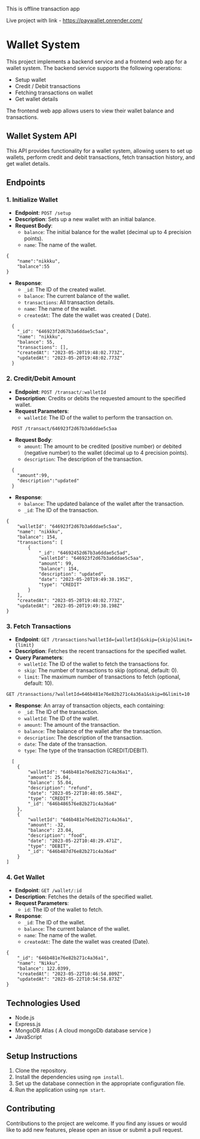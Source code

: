 This is offline transaction app

Live project with link - https://paywallet.onrender.com/

# Wallet System
This project implements a backend service and a frontend web app for a wallet system. The backend service supports the following operations:

- Setup wallet
- Credit / Debit transactions
- Fetching transactions on wallet
- Get wallet details

The frontend web app allows users to view their wallet balance and transactions.
## Wallet System API

This API provides functionality for a wallet system, allowing users to set up wallets, perform credit and debit transactions, fetch transaction history, and get wallet details.

## Endpoints

### 1. Initialize Wallet

- **Endpoint**: `POST /setup`
- **Description**: Sets up a new wallet with an initial balance.
- **Request Body**:
  - `balance`: The initial balance for the wallet (decimal up to 4 precision points).
  - `name`: The name of the wallet.
```
{
    "name":"nikkku",
    "balance":55
}
```
- **Response**:
  - `_id`: The ID of the created wallet.
  - `balance`: The current balance of the wallet.
  - `transactions`: All transaction details.
  - `name`: The name of the wallet.
  - `createdAt`: The date the wallet was created ( Date).
```
  {
    "_id": "646923f2d67b3a6ddae5c5aa",
    "name": "nikkku",
    "balance": 55,
    "transactions": [],
    "createdAt": "2023-05-20T19:48:02.773Z",
    "updatedAt": "2023-05-20T19:48:02.773Z"
  }

```

### 2. Credit/Debit Amount

- **Endpoint**: `POST /transact/:walletId`
- **Description**: Credits or debits the requested amount to the specified wallet.
- **Request Parameters**:
  - `walletId`: The ID of the wallet to perform the transaction on.
```
  POST /transact/646923f2d67b3a6ddae5c5aa
```
- **Request Body**:
  - `amount`: The amount to be credited (positive number) or debited (negative number) to the wallet (decimal up to 4 precision points).
  - `description`: The description of the transaction.

```
  {
    "amount":99,
    "description":"updated"
  }
```
- **Response**:
  - `balance`: The updated balance of the wallet after the transaction.
  - `_id`: The ID of the transaction.

```
{
    "walletId": "646923f2d67b3a6ddae5c5aa",
    "name": "nikkku",
    "balance": 154,
    "transactions": [
        {
            "_id": "64692452d67b3a6ddae5c5ad",
            "walletId": "646923f2d67b3a6ddae5c5aa",
            "amount": 99,
            "balance": 154,
            "description": "updated",
            "date": "2023-05-20T19:49:38.195Z",
            "type": "CREDIT"
        }
    ],
    "createdAt": "2023-05-20T19:48:02.773Z",
    "updatedAt": "2023-05-20T19:49:38.198Z"
}
```

### 3. Fetch Transactions

- **Endpoint**: `GET /transactions?walletId={walletId}&skip={skip}&limit={limit}`
- **Description**: Fetches the recent transactions for the specified wallet.
- **Query Parameters**:
  - `walletId`: The ID of the wallet to fetch the transactions for.
  - `skip`: The number of transactions to skip (optional, default: 0).
  - `limit`: The maximum number of transactions to fetch (optional, default: 10).
```
GET /transactions/?walletId=646b481e76e82b271c4a36a1&skip=0&limit=10
```
- **Response**: An array of transaction objects, each containing:
  - `_id`: The ID of the transaction.
  - `walletId`: The ID of the wallet.
  - `amount`: The amount of the transaction.
  - `balance`: The balance of the wallet after the transaction.
  - `description`: The description of the transaction.
  - `date`: The date of the transaction.
  - `type`: The type of the transaction (CREDIT/DEBIT).

```
  [
    {
        "walletId": "646b481e76e82b271c4a36a1",
        "amount": 25.04,
        "balance": 55.04,
        "description": "refund",
        "date": "2023-05-22T10:48:05.584Z",
        "type": "CREDIT",
        "_id": "646b486576e82b271c4a36a6"
    },
    {
        "walletId": "646b481e76e82b271c4a36a1",
        "amount": -32,
        "balance": 23.04,
        "description": "food",
        "date": "2023-05-22T10:48:29.471Z",
        "type": "DEBIT",
        "_id": "646b487d76e82b271c4a36ad"
    }
]
```

### 4. Get Wallet

- **Endpoint**: `GET /wallet/:id`
- **Description**: Fetches the details of the specified wallet.
- **Request Parameters**:
  - `id`: The ID of the wallet to fetch.
- **Response**:
  - `_id`: The ID of the wallet.
  - `balance`: The current balance of the wallet.
  - `name`: The name of the wallet.
  - `createdAt`: The date the wallet was created (Date).
```
{
    "_id": "646b481e76e82b271c4a36a1",
    "name": "Nikku",
    "balance": 122.0399,
    "createdAt": "2023-05-22T10:46:54.809Z",
    "updatedAt": "2023-05-22T10:54:58.873Z"
}
```

## Technologies Used

- Node.js
- Express.js
- MongoDB Atlas ( A cloud mongoDb database service )
- JavaScript

## Setup Instructions

1. Clone the repository.
2. Install the dependencies using `npm install`.
3. Set up the database connection in the appropriate configuration file.
4. Run the application using `npm start`.

## Contributing

Contributions to the project are welcome. If you find any issues or would like to add new features, please open an issue or submit a pull request.



